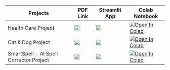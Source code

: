 | Projects         | PDF Link                                                                                                                                     | Streamlit App                                                                                      | Colab Notebook                                                                                                                                                                   |
|-----------------|----------------------------------------------------------------------------------------------------------------------------------------------|----------------------------------------------------------------------------------------------------|----------------------------------------------------------------------------------------------------------------------------------------------------------------------------------|
| Health Care Project      | <a href="PDF_LINK_HERE" target="_parent"><img src="https://img.shields.io/badge/Open in PDF-%23FF0000.svg?style=flat-square&logo=adobe&logoColor=white"/></a> | <a href="STREAMLIT_LINK_HERE" target="_parent"><img src="https://static.streamlit.io/badges/streamlit_badge_black_white.svg"/></a> | <a href="https://colab.research.google.com/drive/193cmxtBXaFStfLhzf2wfCsMvLi0ljGii#scrollTo=nUUxfKFbfzfU" target="_parent"><img src="https://colab.research.google.com/assets/colab-badge.svg" alt="Open In Colab"/></a> |
| Cat & Dog Project | <a href="PDF_LINK_HERE" target="_parent"><img src="https://img.shields.io/badge/Open in PDF-%23FF0000.svg?style=flat-square&logo=adobe&logoColor=white"/></a> | <a href="STREAMLIT_LINK_HERE" target="_parent"><img src="https://static.streamlit.io/badges/streamlit_badge_black_white.svg"/></a> | <a href="https://colab.research.google.com/drive/1tiy1s1ABd_3N1QGq3oG0r3hDt9a6lkuZ#scrollTo=AIvwjNNhh85l" target="_parent"><img src="https://colab.research.google.com/assets/colab-badge.svg" alt="Open In Colab"/></a> |
| SmartSpell - AI Spell Corrector Project  | <a href="PDF_LINK_HERE" target="_parent"><img src="https://img.shields.io/badge/Open in PDF-%23FF0000.svg?style=flat-square&logo=adobe&logoColor=white"/></a> | <a href="STREAMLIT_LINK_HERE" target="_parent"><img src="https://static.streamlit.io/badges/streamlit_badge_black_white.svg"/></a> | <a href="[https://colab.research.google.com/drive/1IA5Ptuwcp5qomW4XXpi_Z9M7TS-gjFVx#scrollTo=wldXgFqfiyP3](https://colab.research.google.com/drive/1D12fwGd7pM9Mne9fQyigpdtTasAjYjQf#scrollTo=_-o-wDljiWYO)" target="_parent"><img src="https://colab.research.google.com/assets/colab-badge.svg" alt="Open In Colab"/></a> |

